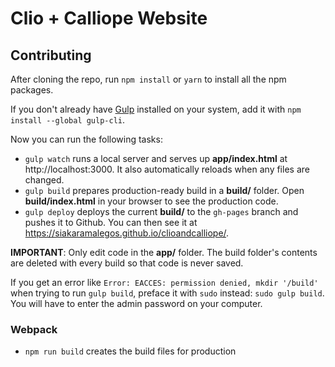 # Clio + Calliope Website

## Contributing

After cloning the repo, run `npm install` or `yarn` to install all the npm packages.

If you don't already have [Gulp](https://github.com/gulpjs/gulp/blob/master/docs/getting-started.md#getting-started) installed on your system, add it with `npm install --global gulp-cli`.

Now you can run the following tasks:

- `gulp watch` runs a local server and serves up **app/index.html** at http://localhost:3000. It also automatically reloads when any files are changed.
- `gulp build` prepares production-ready build in a **build/** folder. Open **build/index.html** in your browser to see the production code.
- `gulp deploy` deploys the current **build/** to the `gh-pages` branch and pushes it to Github. You can then see it at https://siakaramalegos.github.io/clioandcalliope/.

**IMPORTANT**: Only edit code in the **app/** folder. The build folder's contents are deleted with every build so that code is never saved.

If you get an error like `Error: EACCES: permission denied, mkdir '/build'` when trying to run `gulp build`, preface it with `sudo` instead: `sudo gulp build`. You will have to enter the admin password on your computer.

### Webpack

- `npm run build` creates the build files for production
